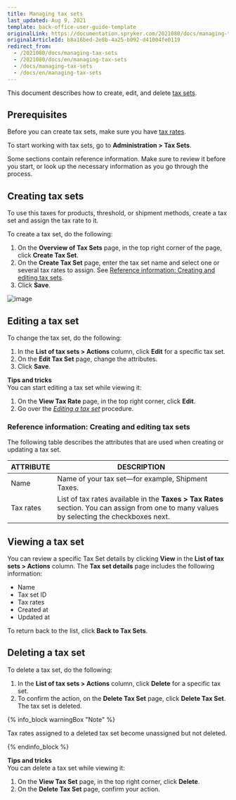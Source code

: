 ```yaml
---
title: Managing tax sets
last_updated: Aug 9, 2021
template: back-office-user-guide-template
originalLink: https://documentation.spryker.com/2021080/docs/managing-tax-sets
originalArticleId: b8a16bed-2e8b-4a25-b092-d41004fe0119
redirect_from:
  - /2021080/docs/managing-tax-sets
  - /2021080/docs/en/managing-tax-sets
  - /docs/managing-tax-sets
  - /docs/en/managing-tax-sets
---
```


This document describes how to create, edit, and delete [tax sets](/docs/scos/user/features/{{page.version}}/tax-feature-overview.html).

## Prerequisites

Before you can create tax sets, make sure you have [tax rates](/docs/scos/user/back-office-user-guides/{{page.version}}/administration/tax-rates/managing-tax-rates.html).  

To start working with tax sets, go to **Administration&nbsp;<span aria-label="and then">></span> Tax Sets**.

Some sections contain reference information. Make sure to review it before you start, or look up the necessary information as you go through the process.

## Creating tax sets

To use this taxes for products, threshold, or shipment methods, create a tax set and assign the tax rate to it.

To create a tax set, do the following:
1. On the **Overview of Tax Sets** page, in the top right corner of the page, click **Create Tax Set**.
2. On the **Create Tax Set** page, enter the tax set name and select one or several tax rates to assign. See [Reference information: Creating and editing tax sets](#reference-information-creating-and-editing-tax-sets).
3. Click **Save**.

![image](https://spryker.s3.eu-central-1.amazonaws.com/docs/User+Guides/Back+Office+User+Guides/Taxes/Managing+Tax+Rates/create-tax-set.png)


## Editing a tax set

To change the tax set, do the following:
1. In the **List of tax sets&nbsp;<span aria-label="and then">></span> Actions** column, click **Edit** for a specific tax set.
2. On the **Edit Tax Set** page, change the attributes.
3. Click **Save**.

**Tips and tricks**
<br>You can start editing a tax set while viewing it:
1. On the **View Tax Rate** page, in the top right corner, click **Edit**.
2. Go over the *[Editing a tax set](#editing-a-tax-set)* procedure.

### Reference information: Creating and editing tax sets

The following table describes the attributes that are used when creating or updating a tax set.

| ATTRIBUTE |DESCRIPTION  |
| --- | --- |
| Name | Name of your tax set—for example, Shipment Taxes. |
| Tax rates | List of tax rates available in the **Taxes&nbsp;<span aria-label="and then">></span> Tax Rates** section. You can assign from one to many values by selecting the checkboxes next. |

## Viewing a tax set

You can review a specific Tax Set details by clicking **View** in the **List of tax sets&nbsp;<span aria-label="and then">></span> Actions** column.
The **Tax set details** page includes the following information:
* Name
* Tax set ID
* Tax rates
* Created at
* Updated at

To return back to the list, click **Back to Tax Sets**.

## Deleting a tax set

To delete a tax set, do the following:

1. In the **List of tax sets&nbsp;<span aria-label="and then">></span> Actions** column, click **Delete** for a specific tax set.
2. To confirm the action, on the **Delete Tax Set** page, click **Delete Tax Set**.
The tax set is deleted.

{% info_block warningBox "Note" %}

Tax rates assigned to a deleted tax set become unassigned but not deleted.

{% endinfo_block %}

**Tips and tricks**
<br>You can delete a tax set while viewing it:
1. On the **View Tax Set** page, in the top right corner, click **Delete**.
2. On the **Delete Tax Set** page, confirm your action.
